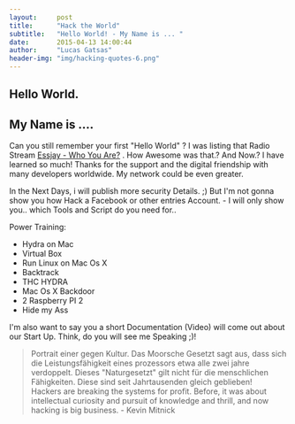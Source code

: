 ```yaml
---
layout:     post
title:      "Hack the World"
subtitle:   "Hello World! - My Name is ... "
date:       2015-04-13 14:00:44
author:     "Lucas Gatsas"
header-img: "img/hacking-quotes-6.png"
---
```


<h2 class="section-heading"><strong>Hello World.</strong> </h2>
<h2 class="section-heading">My Name is .... </h2>

Can you still remember your first "Hello World" ? I was listing that Radio Stream [Essjay - Who You Are?](https://www.mixcloud.com/EssjayK/essjay-k-in-the-mix-x-who-you-are-0910-139bpm-123h-lenght-progressive/listeners/) . How Awesome was that.? And Now.? 
I have learned so much! Thanks for the support and the digital friendship with many developers worldwide. My network could be even greater.

In the Next Days, i will publish more security Details. ;) But I'm not gonna show you how Hack a Facebook or other entries Account. - 
I will only show you.. which Tools and Script do you need for.. 

Power Training:


- Hydra on Mac 
- Virtual Box 
- Run Linux on Mac Os X 
- Backtrack 
- THC HYDRA 
- Mac Os X Backdoor
- 2 Raspberry PI 2 
- Hide my Ass 

I'm also want to say you a short Documentation (Video) will come out about our Start Up. Think, do you will see me Speaking ;)! 

<blockquote>
Portrait einer gegen Kultur. Das Moorsche Gesetzt sagt aus, dass sich die Leistungsfähigkeit eines prozessors etwa alle zwei jahre verdoppelt. 
Dieses "Naturgesetzt" gilt nicht für die menschlichen Fähigkeiten. Diese sind seit Jahrtausenden gleich geblieben!
<br>
Hackers are breaking the systems for profit. Before, it was about intellectual curiosity and pursuit of knowledge and thrill, and now hacking is big business. - Kevin Mitnick
</blockquote>

